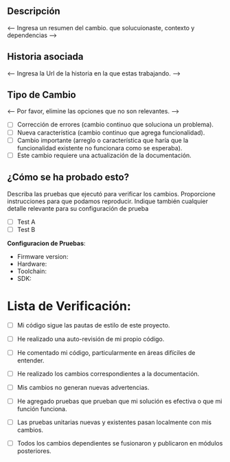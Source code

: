 ## Descripción

<-- Ingresa un resumen del cambio. que solucuionaste, contexto y dependencias --> 


## Historia asociada

<-- Ingresa la Url de la historia en la que estas trabajando. -->


## Tipo de Cambio

<-- Por favor, elimine las opciones que no son relevantes. -->

- [ ] Corrección de errores (cambio continuo que soluciona un problema).
- [ ] Nueva característica (cambio continuo que agrega funcionalidad).
- [ ] Cambio importante (arreglo o característica que haría que la funcionalidad existente no funcionara como se esperaba).
- [ ] Este cambio requiere una actualización de la documentación.

## ¿Cómo se ha probado esto?

Describa las pruebas que ejecutó para verificar los cambios. Proporcione instrucciones para que podamos reproducir. Indique también cualquier detalle relevante para su configuración de prueba

- [ ] Test A
- [ ] Test B

**Configuracion de Pruebas**:
* Firmware version:
* Hardware:
* Toolchain:
* SDK:

# Lista de Verificación:

- [ ] Mi código sigue las pautas de estilo de este proyecto.
- [ ] He realizado una auto-revisión de mi propio código.
- [ ] He comentado mi código, particularmente en áreas difíciles de entender.
- [ ] He realizado los cambios correspondientes a la documentación.
- [ ] Mis cambios no generan nuevas advertencias.
- [ ] He agregado pruebas que prueban que mi solución es efectiva o que mi función funciona.
- [ ] Las pruebas unitarias nuevas y existentes pasan localmente con mis cambios.
- [ ] Todos los cambios dependientes se fusionaron y publicaron en módulos posteriores.

